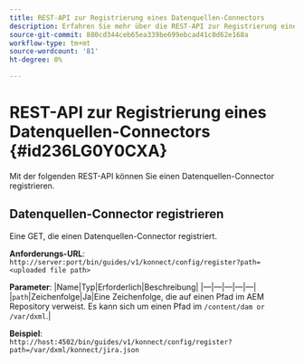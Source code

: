 ```yaml
---
title: REST-API zur Registrierung eines Datenquellen-Connectors
description: Erfahren Sie mehr über die REST-API zur Registrierung eines Datenquellen-Connectors.
source-git-commit: 880cd344ceb65ea339be699ebcad41c0d62e168a
workflow-type: tm+mt
source-wordcount: '81'
ht-degree: 0%

---
```


# REST-API zur Registrierung eines Datenquellen-Connectors {#id236LG0Y0CXA}

Mit der folgenden REST-API können Sie einen Datenquellen-Connector registrieren.

## Datenquellen-Connector registrieren

Eine GET, die einen Datenquellen-Connector registriert.

**Anforderungs-URL**:
`http://server:port/bin/guides/v1/konnect/config/register?path=<uploaded file path>`

**Parameter**: |Name|Typ|Erforderlich|Beschreibung| |—|—|—|—|—| |`path`|Zeichenfolge|Ja|Eine Zeichenfolge, die auf einen Pfad im AEM Repository verweist. Es kann sich um einen Pfad im `/content/dam or /var/dxml`.|

**Beispiel**:\
`http://host:4502/bin/guides/v1/konnect/config/register?path=/var/dxml/konnect/jira.json`
